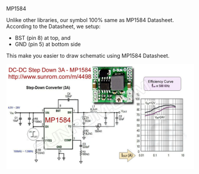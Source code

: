 MP1584

Unlike other libraries, our symbol 100% same as MP1584 Datasheet. According to the Datasheet, we setup:
- BST (pin 8) at top, and 
- GND (pin 5) at bottom side

This make you easier to draw schematic using MP1584 Datasheet.

<img src="https://github.com/kotakomputer/MP1584/blob/master/MP1584.jpg">
